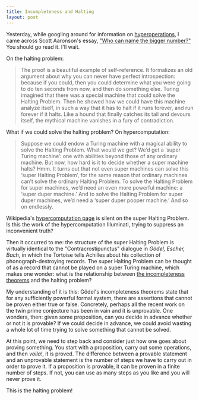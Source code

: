 ```yaml
---
title: Incompleteness and Halting
layout: post
---
```


Yesterday, while googling around for information on [hyperoperations](http://en.wikipedia.org/wiki/Hyperoperation), I came across Scott Aaronson's essay, ["Who can name the bigger number?"](http://www.scottaaronson.com/writings/bignumbers.html) You should go read it. I'll wait.

On the halting problem:
> The proof is a beautiful example of self-reference. It formalizes an old argument about why you can never have perfect introspection: because if you could, then you could determine what you were going to do ten seconds from now, and then do something else. Turing imagined that there was a special machine that could solve the Halting Problem. Then he showed how we could have this machine analyze itself, in such a way that it has to halt if it runs forever, and run forever if it halts. Like a hound that finally catches its tail and devours itself, the mythical machine vanishes in a fury of contradiction.

What if we could solve the halting problem? On hypercomputation:
> Suppose we could endow a Turing machine with a magical ability to solve the Halting Problem. What would we get? We’d get a ‘super Turing machine’: one with abilities beyond those of any ordinary machine. But now, how hard is it to decide whether a super machine halts? Hmm. It turns out that not even super machines can solve this ‘super Halting Problem’, for the same reason that ordinary machines can’t solve the ordinary Halting Problem. To solve the Halting Problem for super machines, we’d need an even more powerful machine: a ‘super duper machine.’ And to solve the Halting Problem for super duper machines, we’d need a ‘super duper pooper machine.’ And so on endlessly.

Wikipedia's [hypercomputation page](http://en.wikipedia.org/wiki/Hypercomputation) is silent on the super Halting Problem. Is this the work of the hypercomputation Illuminati, trying to suppress an inconvenient truth?

Then it occurred to me: the structure of the super Halting Problem is virtually identical to the "Contracrostipunctus" dialogue in *Gödel, Escher, Bach*, in which the Tortoise tells Achilles about his collection of phonograph-destroying records. The super Halting Problem can be thought of as a record that cannot be played on a super Turing machine, which makes one wonder: what is the relationship between [the incompleteness theorems](http://en.wikipedia.org/wiki/G%C3%B6del%27s_incompleteness_theorems) and the halting problem? 

My understanding of it is this: Gödel's incompleteness theorems state that for any sufficiently powerful formal system, there are assertions that cannot be proven either true or false. Concretely, perhaps all the recent work on the twin prime conjecture has been in vain and it is unprovable. One wonders, then: given some proposition, can you decide in advance whether or not it is provable? If we could decide in advance, we could avoid wasting a whole lot of time trying to solve something that cannot be solved.

At this point, we need to step back and consider just how one goes about proving something. You start with a proposition, carry out some operations, and then *voila!*, it is proved. The difference between a provable statement and an unprovable statement is the number of steps we have to carry out in order to prove it. If a proposition is provable, it can be proven in a finite number of steps. If not, you can use as many steps as you like and you will never prove it.

This is the halting problem!
